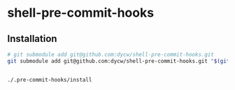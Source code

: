 # shell-pre-commit-hooks

## Installation

```bash
# git submodule add git@github.com:dycw/shell-pre-commit-hooks.git
git submodule add git@github.com:dycw/shell-pre-commit-hooks.git "$(git rev-parse --show-toplevel)/.pre-commit-hooks"


./.pre-commit-hooks/install
```

